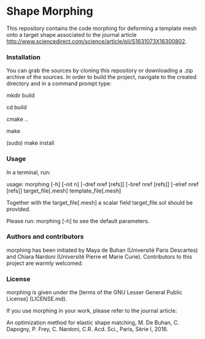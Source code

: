 # Shape Morphing

This repository contains the code morphing for deforming a template mesh onto a target shape associated to the journal article 
http://www.sciencedirect.com/science/article/pii/S1631073X16300802. 

### Installation
 
You can grab the sources by cloning this repository or downloading a .zip archive of the sources. In order to build the project, navigate to the created directory and in a command prompt type:

mkdir build

cd build

cmake ..

make

(sudo) make install


### Usage

In a terminal, run:

usage: morphing [-h] [-nit n] [-dref nref [refs]] [-bref nref [refs]] [-elref nref [refs]] target_file[.mesh] template_file[.mesh]  

Together with the target_file[.mesh] a scalar field target_file.sol should be provided. 

Please run:
morphing [-h] 
to see the default parameters. 


### Authors and contributors

morphing has been initiated by Maya de Buhan (Université Paris Descartes) and Chiara Nardoni (Université Pierre et Marie Curie).
Contributors to this project are warmly welcomed.

### License

morphing is given under the [terms of the GNU Lesser General Public License] (LICENSE.md).

If you use morphing in your work, please refer to the journal article: 

An optimization method for elastic shape matching, M. De Buhan, C. Dapogny, P. Frey, C. Nardoni, C.R. Acd. Sci., Paris, Sèrie I, 2016.
